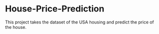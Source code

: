 # House-Price-Prediction
This project takes the dataset of the USA housing and predict the price of the house.
